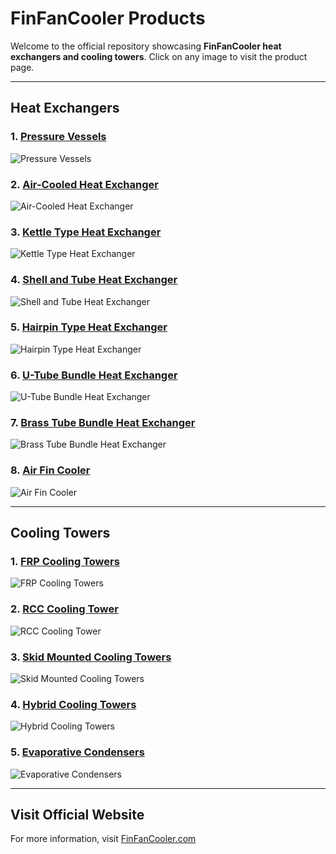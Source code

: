 # FinFanCooler Products

Welcome to the official repository showcasing **FinFanCooler heat exchangers and cooling towers**. Click on any image to visit the product page.

---

## Heat Exchangers

### 1. [Pressure Vessels](https://www.finfancooler.com/Heat-Exchanger/Pressure-vessels)
![Pressure Vessels](https://www.finfancooler.com/images/pressure-vessels.jpg)

### 2. [Air-Cooled Heat Exchanger](https://www.finfancooler.com/Heat-Exchanger/Air-Cooled-Heat-Exchanger/)
![Air-Cooled Heat Exchanger](https://www.finfancooler.com/images/air-cooled-heat-exchanger.jpg)

### 3. [Kettle Type Heat Exchanger](https://www.finfancooler.com/Heat-Exchanger/Kettle-Type-Heat-Exchanger/)
![Kettle Type Heat Exchanger](https://www.finfancooler.com/images/kettle-type-heat-exchanger.jpg)

### 4. [Shell and Tube Heat Exchanger](https://www.finfancooler.com/Heat-Exchanger/Shell-and-Tube-Heat-Exchanger/)
![Shell and Tube Heat Exchanger](https://www.finfancooler.com/images/shell-and-tube-heat-exchanger.jpg)

### 5. [Hairpin Type Heat Exchanger](https://www.finfancooler.com/Heat-Exchanger/Hairpin-Type-Heat-Exchanger/)
![Hairpin Type Heat Exchanger](https://www.finfancooler.com/images/hairpin-type-heat-exchanger.jpg)

### 6. [U-Tube Bundle Heat Exchanger](https://www.finfancooler.com/Heat-Exchanger/U-Tube-Bundle-Heat-Exchanger/)
![U-Tube Bundle Heat Exchanger](https://www.finfancooler.com/images/u-tube-bundle-heat-exchanger.jpg)

### 7. [Brass Tube Bundle Heat Exchanger](https://www.finfancooler.com/Heat-Exchanger/Brass-tube-bundle-heat-exchanger/)
![Brass Tube Bundle Heat Exchanger](https://www.finfancooler.com/images/brass-tube-bundle-heat-exchanger.jpg)

### 8. [Air Fin Cooler](https://www.finfancooler.com/Heat-Exchanger/Air-Fin-Cooler/)
![Air Fin Cooler](https://www.finfancooler.com/images/air-fin-cooler.jpg)

---

## Cooling Towers

### 1. [FRP Cooling Towers](https://www.finfancooler.com/Cooling-Tower/FRP-Cooling-Towers/)
![FRP Cooling Towers](https://www.finfancooler.com/images/frp-cooling-towers.jpg)

### 2. [RCC Cooling Tower](https://www.finfancooler.com/Cooling-Tower/RCC-Cooling-Tower/)
![RCC Cooling Tower](https://www.finfancooler.com/images/rcc-cooling-tower.jpg)

### 3. [Skid Mounted Cooling Towers](https://www.finfancooler.com/Cooling-Tower/Skid-Mounted-Cooling-Towers/)
![Skid Mounted Cooling Towers](https://www.finfancooler.com/images/skid-mounted-cooling-towers.jpg)

### 4. [Hybrid Cooling Towers](https://www.finfancooler.com/Cooling-Tower/Hybrid-Cooling-Towers/)
![Hybrid Cooling Towers](https://www.finfancooler.com/images/hybrid-cooling-towers.jpg)

### 5. [Evaporative Condensers](https://www.finfancooler.com/Cooling-Tower/Evaporative-Condensers/)
![Evaporative Condensers](https://www.finfancooler.com/images/evaporative-condensers.jpg)

---

## Visit Official Website

For more information, visit [FinFanCooler.com](https://www.finfancooler.com/)
